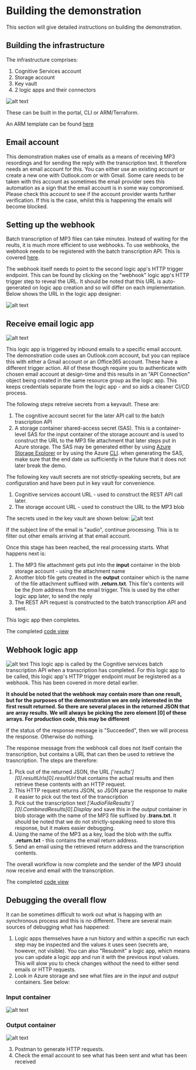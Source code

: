 # Building the demonstration

This section will give detailed instructions on building the demonstration.

## Building the infrastructure
The infrastructure comprises:
1. Cognitive Services account
2. Storage account
3. Key vault
4. 2 logic apps and their connectors

![alt text](https://github.com/jometzg/cognitive-speech/blob/master/logic-apps/Azure-resources.png "resources in the portal")

These can be built in the portal, CLI or ARM/Terraform. 

An ARM template can be found [here](https://github.com/jometzg/cognitive-speech/blob/master/templates/template.json)

## Email account
This demonstration makes use of emails as a means of receiving MP3 resordings and for sending the reply with the transcription text. It therefore needs an email account for this. You can either use an existing account or create a new one with Outlook.com or with Gmail.
Some care needs to be taken with this account as sometimes the email provider sees this automation as a sign that the email account is in some way compromised. Please check this account to see if the account provider wants further verification. If this is the case, whilst this is happening the emails will become blocked.

## Setting up the webhook
Batch transcription of MP3 files can take minutes. Instead of waiting for the reults, it is much more efficient to use webhooks.
To use webhooks, the webhook needs to be registered with the batch transcription API. This is covered [here](https://github.com/jometzg/cognitive-speech/blob/master/REST%20API/Using%20transcription%20REST%20API.md).

The webhook itself needs to point to the second logic app's HTTP trigger endpoint. This can be found by clicking on the "webhook" logic app's HTTP trigger step to reveal the URL. It should be noted that this URL is auto-generated on logic app creation and so will differ on each implementation. Below shows the URL in the logic app designer:

![alt text](https://github.com/jometzg/cognitive-speech/blob/master/logic-apps/http-trigger-endpoint.png "HTTP trigger endpoint")


## Receive email logic app

![alt text](https://github.com/jometzg/cognitive-speech/blob/master/logic-apps/email-receive-trigger-2.png "receive_email logic app flow")

This logic app is triggered by inbound emails to a specific email account. The demonstration code uses an Outlook.com account, but you can  replace this with either a Gmail account or an Office365 account. These have a different trigger action. All of these though require you to authenticate with chosen email account at design-time and this results in an "API Connection" object being created in the same resource group as the logic app. This keeps credentials separate from the logic app - and so aids a cleaner CI/CD process.

The following steps retreive secrets from a keyvault. These are:
1. The cognitive account secret for the later API call to the batch trascription API
2. A storage container shared-access secret (SAS). This is a container-level SAS for the input container of the storage account and is used to construct the URL to the MP3 file attachment that later steps put in Azure storage. The SAS may be generated either by using [Azure Storage Explorer](https://azure.microsoft.com/en-gb/features/storage-explorer/) or by using the Azure [CLI](https://docs.microsoft.com/en-us/cli/azure/storage/container?view=azure-cli-latest#az-storage-container-generate-sas). when generating the SAS, make sure that the end date us sufficiently in the future that it does not later break the demo.

The following key vault secrets are not strictly-speaking secrets, but are configuration and have been put in key vault for convenience.
1. Cognitive services account URL - used to construct the REST API call later.
2. The storage account URL - used to construct the URL to the MP3 blob

The secrets used in the key vault are shown below:
![alt text](https://github.com/jometzg/cognitive-speech/blob/master/logic-apps/key-vault-secrets.png "key vault secrets needed")

If the subject line of the email is "audio", continue processing. This is to filter out other emails arriving at that email account.

Once this stage has been reached, the real processing starts. What happens next is:
1. The MP3 file attachment gets put into the **input** container in the blob storage account - using the attachment name
2. Another blob file gets created in the **output** container which is the name of the file attachment suffixed with **.return.txt**. This file's contents will be the *from* address from the email trigger. This is used by the other logic app later, to send the reply
3. The REST API request is constructed to the batch transcription API and sent.

This logic app then completes.

The completed [code view](https://github.com/jometzg/cognitive-speech/blob/master/logic-apps/receive-email.json)

## Webhook logic app

![alt text](https://github.com/jometzg/cognitive-speech/blob/master/logic-apps/webhook-email.png "webhook logic app flow")
This logic app is called by the Cognitive services batch transcription API when a transcription has completed. For this logic app to be called, this logic app's HTTP trigger endpoint *must* be registered as a webhook. This has been covered in more detail earlier.

**It should be noted that the webhook may contain more than one result, but for the purposes of the demonstration we are only interested in the first result returned. So there are several places in the returned JSON that are array results. We will always be picking the zero element [0] of these arrays. For production code, this may be different**

If the status of the response message is "Succeeded", then we will process the response. Otherwise do nothing.

The response message from the webhook call does not itself contain the transcription, but contains a URL that can then be used to retrieve the trasncription. The steps are therefore:
1. Pick out of the returned JSON, the URL *['results'][0].resultUrls[0].resultUrl* that contains the actual results and then retrieve these contents with an HTTP request.
2. This HTTP request returns JSON, so JSON parse the response to make it easier to pick out the text of the transcription
3. Pick out the transcription text *['AudioFileResults'][0].CombinedResults[0].Display* and save this in the *output* container in blob storage with the name of the MP3 file suffixed by **.trans.txt**. It should be noted that we do not strictly-speaking need to store this response, but it makes easier debugging.
4. Using the name of the MP3 as a key, load the blob with the suffix **.return.txt** - this contains the email return address.
5. Send an email using the retrieved return address and the transcription contents.

The overall workflow is now complete and the sender of the MP3 should now receive and email with the transcription.

The completed [code view](https://github.com/jometzg/cognitive-speech/blob/master/logic-apps/webhook.json)

## Debugging the overall flow
It can be sometimes difficult to work out what is happing with an synchronous process and this is no different. There are several main sources of debugging what has happened:
1. Logic apps themselves have a run history and within a specific run each step may be inspected and the values it uses seen (secrets are, however, not visible). You can also "Resubmit" a logic app, which means you can update a logic app and run it with the previous input values. This will alow you to check changes without the need to either send emails or HTTP requests.
2. Look in Azure storage and see what files are in the *input* and *output* containers. See below:

### Input container
![alt text](https://github.com/jometzg/cognitive-speech/blob/master/logic-apps/input-container.png "input container")


### Output container
![alt text](https://github.com/jometzg/cognitive-speech/blob/master/logic-apps/output-container.png "input container")

3. Postman to generate HTTP requests.
4. Check the email account to see what has been sent and what has been received
